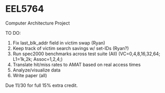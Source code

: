 # EEL5764
Computer Architecture Project

TO DO:
1. Fix last_blk_addr field in victim swap (Ryan) 
2. Keep track of victim search savings w/ set-IDs (Ryan?) 
3. Run spec2000 benchmarks across test suite (All) 
    (VC=0,4,8,16,32,64; L1=1k,2k; Assoc=1,2,4;)
4. Translate hit/miss rates to AMAT based on real access times 
5. Analyze/visualize data
6. Write paper (all)

Due 11/30 for full 15% extra credit. 
